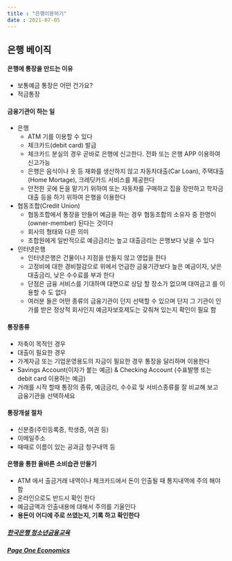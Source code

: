 ```yaml
---
title : "은행이용하기"
date : 2021-07-05
---
```

## 은행 베이직
#### 은행에 통장을 만드는 이유
* 보통예금 통장은 어떤 건가요?
* 적금통장           
#### 금융기관이 하는 일    
* 은행
   * ATM 기를 이용할 수 있다
   * 체크카드(debit card) 발급
   * 체크카드 분실의 경우 곧바로 은행에 신고한다. 전화 또는 은행 APP 이용하여 신고가능
   * 은행은 음식이나 옷 등 재화를 생산하지 않고 자동차대출(Car Loan), 주택대출(Home Mortage), 크레딧카드 서비스를 제공한다
   * 안전한 곳에 돈을 맡기기 위하여 또는 자동차를 구매하고 집을 장만하고 학자금대출 등을 하기 위하여 은행을 이용한다
* 협동조합(Credit Union)
   * 협동조합에서 통장을 만들어 예금을 하는 경우 협동조합의 소유자 중 한명이(owner-member) 된다는 것이다 
   * 회사의 형태와 다른 의미 
   * 조합원에게 일반적으로 예금금리는 높고 대출금리는 은행보다 낮을 수 있다
* 인터넷은행
   * 인터넷은행은 건물이나 지점을 만들지 않고 영업을 한다
   * 고정비에 대한 경비절감으로 위에서 언급한 금융기관보다 높은 예금이자, 낮은대출금리, 낮은 수수료를 부과 한다  
   * 단점은 금융 서비스를 기대하며 대면으로 상담 할 장소가 없으며 대여금고 를 이용할 수 도 없다
   * 여러분 들은 어떤 종류의 금융기관이 던지 선택할 수 있으며 단지 그 기관이 인가를 받은 정상적 회사인지 예금자보호제도는 갖춰쳐 있는지 확인이 필요 함   
  
#### 통장종류 
* 저축이 목적인 경우
* 대출이 필요한 경우
* 가계자금 또는 기업운영용도의 자금이 필요한 경우 통장을 달리하며 이용한다
* Savings Account(이자가 붙는 예금) & Checking Account (수표발행 또는 debit card 이용하는 예금)
* 거래를 시작 할때 통장의 종류, 예금금리, 수수료 및 서비스종류를 잘 비교해 보고 금융기관을 선택하세요
#### 통장개설 절차     
* 신분증(주민등록증, 학생증, 여권 등)
* 이메일주소
* 때때로 이름이 있는 공과금 청구내역 등
#### 은행을 통한 올바른 소비습관 만들기
* ATM 에서 출금거래 내역이나 체크카드에서 돈이 인출될 때 통지내역에 주의 해야 함    
* 온라인으로도 반드시 확인 한다   
* 예금금액과 인출내용에 대해서 주의를 기울인다   
* **용돈이 어디에 주로 쓰였는지, 기록 하고 확인한다**  
  
##### [한국은행 청소년금융교육](http://www.bok.or.kr/portal/main/contents.do?menuNo=201040)
##### [Page One Economics](https://research.stlouisfed.org/publications/page1-econ/2020/10/01/banking-basics)
